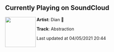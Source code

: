 ## Currently Playing on SoundCloud

[<img align="left" width="100" src="https://i1.sndcdn.com/artworks-HkOuPVU7pJOenplO-zC280g-t500x500.jpg">](https://soundcloud.com/dianpty/abstraction?in=dianpty/sets/bloom)

**Artist**: Dian 🌹 

**Track**: Abstraction

Last updated at 04/05/2021 20:44
